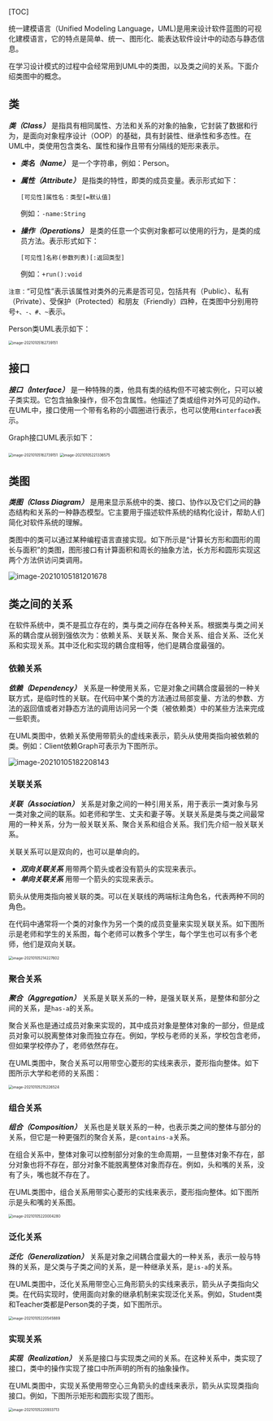 [TOC]



统一建模语言（Unified Modeling Language，UML)是用来设计软件蓝图的可视化建模语言，它的特点是简单、统一、图形化、能表达软件设计中的动态与静态信息。



在学习设计模式的过程中会经常用到UML中的类图，以及类之间的关系。下面介绍类图中的概念。

## 类

***类（Class）*** 是指具有相同属性、方法和关系的对象的抽象，它封装了数据和行为，是面向对象程序设计（OOP）的基础，具有封装性、继承性和多态性。在UML中，类使用包含类名、属性和操作且带有分隔线的矩形来表示。

- ***类名（Name）*** 是一个字符串，例如：Person。

- ***属性（Attribute）*** 是指类的特性，即类的成员变量。表示形式如下：

    `[可见性]属性名：类型[=默认值]` 	

    例如：```-name:String```

- ***操作（Operations）*** 是类的任意一个实例对象都可以使用的行为，是类的成员方法。表示形式如下：

    `[可见性]名称(参数列表)[:返回类型]`

    例如：```+run():void```

`注意：`“可见性”表示该属性对类外的元素是否可见，包括共有（Public）、私有（Private）、受保护（Protected）和朋友（Friendly）四种，在类图中分别用符号`+、-、#、~`表示。



Person类UML表示如下：

<img src="images/image-20210105161348424.png" alt="image-20210105162739151" style="zoom:50%;" />



## 接口

***接口（Interface）*** 是一种特殊的类，他具有类的结构但不可被实例化，只可以被子类实现。它包含抽象操作，但不包含属性。他描述了类或组件对外可见的动作。在UML中，接口使用一个带有名称的小圆圈进行表示，也可以使用`《interface》`表示。

Graph接口UML表示如下：

<img src="images/image-20210105162739151.png" alt="image-20210105162739151" style="zoom:50%;" />

<img src="images/image-20210105221336575.png" alt="image-20210105221336575" style="zoom:50%;" />

## 类图

***类图（Class Diagram）*** 是用来显示系统中的类、接口、协作以及它们之间的静态结构和关系的一种静态模型。它主要用于描述软件系统的结构化设计，帮助人们简化对软件系统的理解。



类图中的类可以通过某种编程语言直接实现。如下所示是“计算长方形和圆形的周长与面积”的类图，图形接口有计算面积和周长的抽象方法，长方形和圆形实现这两个方法供访问类调用。

![image-20210105181201678](images/image-20210105181201678.png)



## 类之间的关系

在软件系统中，类不是孤立存在的，类与类之间存在各种关系。根据类与类之间关系的耦合度从弱到强依次为：依赖关系、关联关系、聚合关系、组合关系、泛化关系和实现关系。其中泛化和实现的耦合度相等，他们是耦合度最强的。

### 依赖关系

***依赖（Dependency）*** 关系是一种使用关系，它是对象之间耦合度最弱的一种关联方式，是临时性的关联。在代码中某个类的方法通过局部变量、方法的参数、方法的返回值或者对静态方法的调用访问另一个类（被依赖类）中的某些方法来完成一些职责。



在UML类图中，依赖关系使用带箭头的虚线来表示，箭头从使用类指向被依赖的类。例如：Client依赖Graph可表示为下图所示。

![image-20210105182208143](images/image-20210105182208143.png)



### 关联关系

***关联（Association）*** 关系是对象之间的一种引用关系，用于表示一类对象与另一类对象之间的联系。如老师和学生、丈夫和妻子等。关联关系是类与类之间最常用的一种关系，分为一般关联关系、聚合关系和组合关系。我们先介绍一般关联关系。



关联关系可以是双向的，也可以是单向的。

- ***双向关联关系*** 用带两个箭头或者没有箭头的实现来表示。
- ***单向关联关系*** 用带一个箭头的实现来表示。

箭头从使用类指向被关联的类。可以在关联线的两端标注角色名，代表两种不同的角色。



在代码中通常将一个类的对象作为另一个类的成员变量来实现关联关系。如下图所示是老师和学生的关系图，每个老师可以教多个学生，每个学生也可以有多个老师，他们是双向关联。

<img src="images/image-20210105214227602.png" alt="image-20210105214227602" style="zoom:50%;" />



### 聚合关系

***聚合（Aggregation）*** 关系是关联关系的一种，是强关联关系，是整体和部分之间的关系，是`has-a`的关系。



聚合关系也是通过成员对象来实现的，其中成员对象是整体对象的一部分，但是成员对象可以脱离整体对象而独立存在。例如，学校与老师的关系，学校包含老师，但如果学校停办了，老师依然存在。



在UML类图中，聚合关系可以用带空心菱形的实线来表示，菱形指向整体。如下图所示大学和老师的关系图：

<img src="images/image-20210105215226524.png" alt="image-20210105215226524" style="zoom:50%;" />



### 组合关系

***组合（Composition）*** 关系也是关联关系的一种，也表示类之间的整体与部分的关系，但它是一种更强烈的聚合关系，是`contains-a`关系。



在组合关系中，整体对象可以控制部分对象的生命周期，一旦整体对象不存在，部分对象也将不存在，部分对象不能脱离整体对象而存在。例如，头和嘴的关系，没有了头，嘴也就不存在了。



在UML类图中，组合关系用带实心菱形的实线来表示，菱形指向整体。如下图所示是头和嘴的关系图。

<img src="images/image-20210105220004280.png" alt="image-20210105220004280" style="zoom:50%;" />



### 泛化关系

***泛化（Generalization）*** 关系是对象之间耦合度最大的一种关系，表示一般与特殊的关系，是父类与子类之间的关系，是一种继承关系，是`is-a`的关系。



在UML类图中，泛化关系用带空心三角形箭头的实线来表示，箭头从子类指向父类。在代码实现时，使用面向对象的继承机制来实现泛化关系。例如，Student类和Teacher类都是Person类的子类，如下图所示。

<img src="images/image-20210105220545889.png" alt="image-20210105220545889" style="zoom:50%;" />



### 实现关系

***实现（Realization）*** 关系是接口与实现类之间的关系。在这种关系中，类实现了接口，类中的操作实现了接口中所声明的所有的抽象操作。



在UML类图中，实现关系使用带空心三角箭头的虚线来表示，箭头从实现类指向接口。例如，下图所示矩形和圆形实现了图形。

<img src="images/image-20210105220933713.png" alt="image-20210105220933713" style="zoom:50%;" />




















